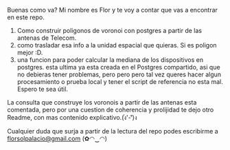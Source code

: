 Buenas como va? Mi nombre es Flor y te voy a contar que vas a encontrar en este repo.
1) Como construir poligonos de voronoi con postgres a partir de las antenas de Telecom.
2) como trasladar esa info a la unidad espacial que quieras. Si es poligon mejor :D.
3) una funcion para poder calcular la mediana de los dispositivos en postgres.
esta ultima ya esta creada en el Postgres compartido, asi que no debieras tener problemas,
pero pero pero tal vez queres hacer algun procesamiento o prueba local y tener el script 
de referencia no esta mal. Espero te sea útil.

La consulta que construye los voronois a partir de las antenas esta comentada, pero por una 
cuestion de coherencia y prolijidad te dejo otro Readme, con mas contenido explicativo.(ง︡'-'︠)ง

Cualquier duda que surja a partir de la lectura del repo podes escribirme a florsolpalacio@gmail.com
(✿◠‿◠) 
